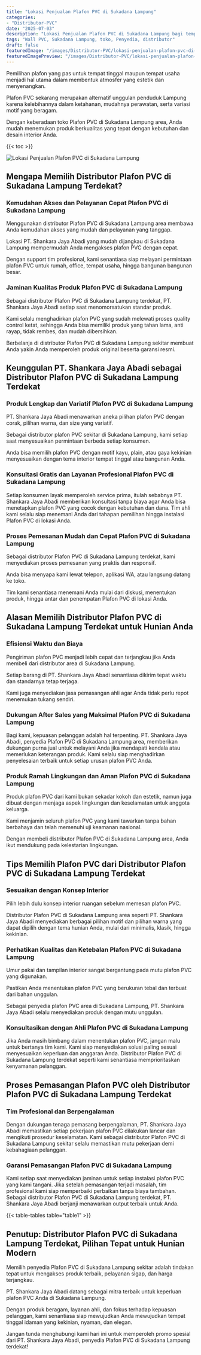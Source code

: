 ```yaml
---
title: "Lokasi Penjualan Plafon PVC di Sukadana Lampung"
categories:
- "Distributor-PVC"
date: "2025-07-03"
description: "Lokasi Penjualan Plafon PVC di Sukadana Lampung bagi tempat tinggal, perkantoran, dan ritel. Panel berkualitas, pilihan motif, pilihan warna modern, beserta servis penempatan oleh tim profesional dan garansi resmi!|Layanan penyediaan Plafon PVC di Sukadana Lampung untuk kebutuhan hunian, kantor, maupun toko, dengan panel berkualitas dan instalasi oleh tenaga ahli ahli dan kepastian resmi.|Solusi Plafon PVC di Sukadana Lampung yang andal bagi hunian, office, dan toko, bersama produk unggulan dan penempatan dikerjakan oleh tenaga ahli berpengalaman serta garansi resmi.|Distribusi Plafon PVC di Sukadana Lampung bagi hunian, office, dan toko, beserta panel unggulan dan instalasi oleh teknisi berpengalaman, dilengkapi beserta kepastian resmi.}"
tags: "Wall PVC, Sukadana Lampung, toko, Penyedia, distributor"
draft: false
featuredImage: "/images/Distributor-PVC/lokasi-penjualan-plafon-pvc-di-sukadana-lampung.png"
featuredImagePreview: "/images/Distributor-PVC/lokasi-penjualan-plafon-pvc-di-sukadana-lampung.png"
---
```


Pemilihan plafon yang pas untuk tempat tinggal maupun tempat usaha menjadi hal utama dalam membentuk atmosfer yang estetik dan menyenangkan.

Plafon PVC sekarang merupakan alternatif unggulan penduduk Lampung karena kelebihannya dalam ketahanan, mudahnya perawatan, serta variasi motif yang beragam.

Dengan keberadaan toko Plafon PVC di Sukadana Lampung area, Anda mudah menemukan produk berkualitas yang tepat dengan kebutuhan dan desain interior Anda.

{{< toc >}}

![Lokasi Penjualan Plafon PVC di Sukadana Lampung](/images/Distributor-PVC/Lokasi-Penjualan-Plafon-PVC-di-Sukadana-Lampung.png)

## Mengapa Memilih Distributor Plafon PVC di Sukadana Lampung Terdekat?

### Kemudahan Akses dan Pelayanan Cepat Plafon PVC di Sukadana Lampung

Menggunakan distributor Plafon PVC di Sukadana Lampung area membawa Anda kemudahan akses yang mudah dan pelayanan yang tanggap.

Lokasi PT. Shankara Jaya Abadi yang mudah dijangkau di Sukadana Lampung mempermudah Anda mengakses plafon PVC dengan cepat.

Dengan support tim profesional, kami senantiasa siap melayani permintaan plafon PVC untuk rumah, office, tempat usaha, hingga bangunan bangunan besar.

### Jaminan Kualitas Produk Plafon PVC di Sukadana Lampung

Sebagai distributor Plafon PVC di Sukadana Lampung terdekat, PT. Shankara Jaya Abadi setiap saat menomorsatukan standar produk.

Kami selalu menghadirkan plafon PVC yang sudah melewati proses quality control ketat, sehingga Anda bisa memiliki produk yang tahan lama, anti rayap, tidak rembes, dan mudah dibersihkan.

Berbelanja di distributor Plafon PVC di Sukadana Lampung sekitar membuat Anda yakin Anda memperoleh produk original beserta garansi resmi.

## Keunggulan PT. Shankara Jaya Abadi sebagai Distributor Plafon PVC di Sukadana Lampung Terdekat

### Produk Lengkap dan Variatif Plafon PVC di Sukadana Lampung

PT. Shankara Jaya Abadi menawarkan aneka pilihan plafon PVC dengan corak, pilihan warna, dan size yang variatif.

Sebagai distributor plafon PVC sekitar di Sukadana Lampung, kami setiap saat menyesuaikan permintaan berbeda setiap konsumen.

Anda bisa memilih plafon PVC dengan motif kayu, plain, atau gaya kekinian menyesuaikan dengan tema interior tempat tinggal atau bangunan Anda.

### Konsultasi Gratis dan Layanan Profesional Plafon PVC di Sukadana Lampung

Setiap konsumen layak memperoleh service prima, itulah sebabnya PT. Shankara Jaya Abadi memberikan konsultasi tanpa biaya agar Anda bisa menetapkan plafon PVC yang cocok dengan kebutuhan dan dana. Tim ahli kami selalu siap menemani Anda dari tahapan pemilihan hingga instalasi Plafon PVC di lokasi Anda.

### Proses Pemesanan Mudah dan Cepat Plafon PVC di Sukadana Lampung

Sebagai distributor Plafon PVC di Sukadana Lampung terdekat, kami menyediakan proses pemesanan yang praktis dan responsif.

Anda bisa menyapa kami lewat telepon, aplikasi WA, atau langsung datang ke toko.

Tim kami senantiasa menemani Anda mulai dari diskusi, menentukan produk, hingga antar dan penempatan Plafon PVC di lokasi Anda.

## Alasan Memilih Distributor Plafon PVC di Sukadana Lampung Terdekat untuk Hunian Anda

### Efisiensi Waktu dan Biaya

Pengiriman plafon PVC menjadi lebih cepat dan terjangkau jika Anda membeli dari distributor area di Sukadana Lampung.

Setiap barang di PT. Shankara Jaya Abadi senantiasa dikirim tepat waktu dan standarnya tetap terjaga.

Kami juga menyediakan jasa pemasangan ahli agar Anda tidak perlu repot menemukan tukang sendiri.

### Dukungan After Sales yang Maksimal Plafon PVC di Sukadana Lampung

Bagi kami, kepuasan pelanggan adalah hal terpenting. PT. Shankara Jaya Abadi, penyedia Plafon PVC di Sukadana Lampung area, memberikan dukungan purna jual untuk melayani Anda jika mendapati kendala atau memerlukan keterangan produk. Kami selalu siap menghadirkan penyelesaian terbaik untuk setiap urusan plafon PVC Anda.

### Produk Ramah Lingkungan dan Aman Plafon PVC di Sukadana Lampung

Produk plafon PVC dari kami bukan sekadar kokoh dan estetik, namun juga dibuat dengan menjaga aspek lingkungan dan keselamatan untuk anggota keluarga.

Kami menjamin seluruh plafon PVC yang kami tawarkan tanpa bahan berbahaya dan telah memenuhi uji keamanan nasional.

Dengan membeli distributor Plafon PVC di Sukadana Lampung area, Anda ikut mendukung pada kelestarian lingkungan.

## Tips Memilih Plafon PVC dari Distributor Plafon PVC di Sukadana Lampung Terdekat

### Sesuaikan dengan Konsep Interior

Pilih lebih dulu konsep interior ruangan sebelum memesan plafon PVC.

Distributor Plafon PVC di Sukadana Lampung area seperti PT. Shankara Jaya Abadi menyediakan berbagai pilihan motif dan pilihan warna yang dapat dipilih dengan tema hunian Anda, mulai dari minimalis, klasik, hingga kekinian.

### Perhatikan Kualitas dan Ketebalan Plafon PVC di Sukadana Lampung

Umur pakai dan tampilan interior sangat bergantung pada mutu plafon PVC yang digunakan.

Pastikan Anda menentukan plafon PVC yang berukuran tebal dan terbuat dari bahan unggulan.

Sebagai penyedia plafon PVC area di Sukadana Lampung, PT. Shankara Jaya Abadi selalu menyediakan produk dengan mutu unggulan.

### Konsultasikan dengan Ahli Plafon PVC di Sukadana Lampung

Jika Anda masih bimbang dalam menentukan plafon PVC, jangan malu untuk bertanya tim kami. Kami siap menyediakan solusi paling sesuai menyesuaikan keperluan dan anggaran Anda. Distributor Plafon PVC di Sukadana Lampung terdekat seperti kami senantiasa memprioritaskan kenyamanan pelanggan.

## Proses Pemasangan Plafon PVC oleh Distributor Plafon PVC di Sukadana Lampung Terdekat

### Tim Profesional dan Berpengalaman

Dengan dukungan tenaga pemasang berpengalaman, PT. Shankara Jaya Abadi memastikan setiap pekerjaan plafon PVC dilakukan lancar dan mengikuti prosedur keselamatan. Kami sebagai distributor Plafon PVC di Sukadana Lampung sekitar selalu memastikan mutu pekerjaan demi kebahagiaan pelanggan.

### Garansi Pemasangan Plafon PVC di Sukadana Lampung

Kami setiap saat menyediakan jaminan untuk setiap instalasi plafon PVC yang kami tangani. Jika setelah pemasangan terjadi masalah, tim profesional kami siap memperbaiki perbaikan tanpa biaya tambahan. Sebagai distributor Plafon PVC di Sukadana Lampung terdekat, PT. Shankara Jaya Abadi berjanji menawarkan output terbaik untuk Anda.

{{< table-tables table="table1" >}}

## Penutup: Distributor Plafon PVC di Sukadana Lampung Terdekat, Pilihan Tepat untuk Hunian Modern

Memilih penyedia Plafon PVC di Sukadana Lampung sekitar adalah tindakan tepat untuk mengakses produk terbaik, pelayanan sigap, dan harga terjangkau.

PT. Shankara Jaya Abadi datang sebagai mitra terbaik untuk keperluan plafon PVC Anda di Sukadana Lampung.

Dengan produk beragam, layanan ahli, dan fokus terhadap kepuasan pelanggan, kami senantiasa siap mewujudkan Anda mewujudkan tempat tinggal idaman yang kekinian, nyaman, dan elegan.

Jangan tunda menghubungi kami hari ini untuk memperoleh promo spesial dari PT. Shankara Jaya Abadi, penyedia Plafon PVC di Sukadana Lampung terdekat!
